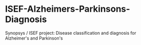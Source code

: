 # ISEF-Alzheimers-Parkinsons-Diagnosis
Synopsys / ISEF project: Disease classification and diagnosis for Alzheimer's and Parkinson's

